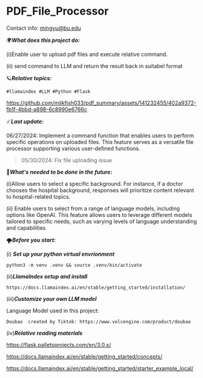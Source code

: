 # PDF_File_Processor 


Contact info: mingyu@bu.edu


🌍***What does this project do:***

(i)Enable user to upload pdf files and execute relative command.

(ii) send command to LLM and return the result back in suitabel format 


🪐***Relative topics:***

`#llamaindex #LLM #Python #Flask`



https://github.com/milkfish033/pdf_summary/assets/141232455/402a9372-fb1f-4bbd-a898-6c8990e6766c





☄️***Last update:***

06/27/2024: Implement a command function that enables users to perform specific operations on uploaded files. This feature serves as a versatile file processor supporting various user-defined functions.

>05/30/2024: Fix file uploading issue 




🚩***What's needed to be done in the future:***

(i)Allow users to select a specific background. For instance, if a doctor chooses the hospital background, responses will prioritize content relevant to hospital-related topics.

(ii)
Enable users to select from a range of language models, including options like OpenAI. This feature allows users to leverage different models tailored to specific needs, such as varying levels of language understanding and capabilities



🌪️***Before you start:***

(i) ***Set up your python virtual envrionment***

`python3 -m venv .venv && source .venv/bin/activate`

(ii)***LlamaIndex setup and install***

`https://docs.llamaindex.ai/en/stable/getting_started/installation/`

(iii)***Customize your own LLM model***

Language Model used in this project: 

`Doubao  created by Tiktok: https://www.volcengine.com/product/doubao`

(iv)***Relative reading materials***

https://flask.palletsprojects.com/en/3.0.x/

https://docs.llamaindex.ai/en/stable/getting_started/concepts/

https://docs.llamaindex.ai/en/stable/getting_started/starter_example_local/

